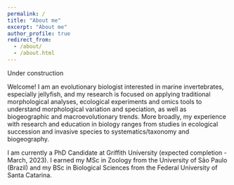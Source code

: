 ```yaml
---
permalink: /
title: "About me"
excerpt: "About me"
author_profile: true
redirect_from: 
  - /about/
  - /about.html
---
```


Under construction

Welcome! I am an evolutionary biologist interested in marine invertebrates, especially jellyfish, and my research is focused on applying traditional morphological analyses, ecological experiments and omics tools to understand morphological variation and speciation, as well as biogeographic and macroevolutionary trends. More broadly, my experience with research and education in biology ranges from studies in ecological succession and invasive species to systematics/taxonomy and biogeography. 

I am currently a PhD Candidate at Griffith University (expected completion - March, 2023). I earned my MSc in Zoology from the University of São Paulo (Brazil) and my BSc in Biological Sciences from the Federal University of Santa Catarina.


